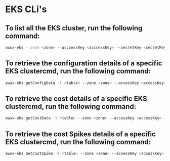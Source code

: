 # EKS CLi's

## To list all the EKS cluster, run the following command:

```bash
awsx-eks --zone <zone> --acccessKey <acccessKey> --secretKey <secretKey> --crossAccountRoleArn <crossAccountRoleArn> --externalId <externalId> --env <env>
```

## To retrieve the configuration details of a specific EKS clustercmd, run the following command:

```bash
awsx-eks getConfigData -t <table> --zone <zone> --accessKey <accessKey> --secretKey <secretKey> --crossAccountRoleArn <crossAccountRoleArn> --external <externalId> --env <env> --clusterName <clusterName>
```

## To retrieve the cost details of a specific EKS clustercmd, run the following command:

```bash
awsx-eks getCostData -t <table> --zone <zone> --accessKey <accessKey> --secretKey <secretKey> --crossAccountRoleArn <crossAccountRoleArn> --external <externalId> --env <env>
``` 
## To retrieve the cost Spikes details of a specific EKS clustercmd, run the following command:

```bash
awsx-eks GetCostSpike -t <table> --zone <zone> --accessKey <accessKey> --secretKey <secretKey> --crossAccountRoleArn <crossAccountRoleArn> --external <externalId> --env <env> --granularity <granularity> --startDate <startDate> --endDate <endDate> --serviceName <"serviceName">
```
